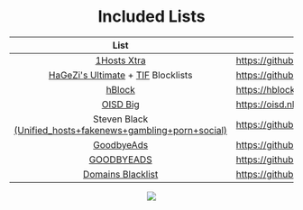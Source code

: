 <div align="center">

# Included Lists

| List | Homepage |
|:---:|---|
| [1Hosts Xtra](https://raw.githubusercontent.com/badmojr/1Hosts/master/Xtra/adblock.txt) | https://github.com/badmojr/1Hosts |
| [HaGeZi's Ultimate](https://raw.githubusercontent.com/hagezi/dns-blocklists/main/adblock/ultimate.txt) + [TIF](https://raw.githubusercontent.com/hagezi/dns-blocklists/main/adblock/tif.txt) Blocklists | https://github.com/hagezi/dns-blocklists |
| [hBlock](https://hblock.molinero.dev/hosts_adblock.txt) | https://hblock.molinero.dev |
| [OISD Big](https://big.oisd.nl/) | https://oisd.nl/ |
| Steven Black<br>[(Unified_hosts+fakenews+gambling+porn+social)](https://raw.githubusercontent.com/StevenBlack/hosts/master/alternates/fakenews-gambling-porn-social/hosts) | https://github.com/StevenBlack/hosts |
| [GoodbyeAds](https://raw.githubusercontent.com/jerryn70/GoodbyeAds/master/Formats/GoodbyeAds-AdBlock-Filter.txt) | https://github.com/jerryn70/GoodbyeAds |
| [GOODBYEADS](https://raw.githubusercontent.com/8680/GOODBYEADS/master/dns.txt) | https://github.com/8680/GOODBYEADS |
| [Domains Blacklist](https://github.com/fabriziosalmi/blacklists/releases/download/latest/blacklist.txt) | https://github.com/fabriziosalmi/blacklists |

![](https://github.com/KnightmareVIIVIIXC/bigaioblocklist/assets/114373431/541f5231-a080-4dec-9598-37c5697d1086)

</div>
